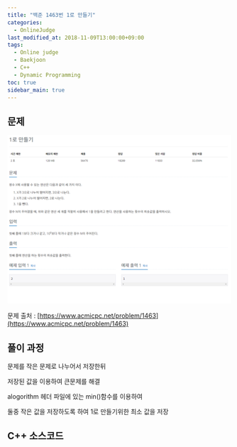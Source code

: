```yaml
---
title: "백준 1463번 1로 만들기"
categories: 
  - OnlineJudge
last_modified_at: 2018-11-09T13:00:00+09:00
tags: 
  - Online judge
  - Baekjoon
  - C++
  - Dynamic Programming
toc: true
sidebar_main: true
---
```


## 문제

![1463](https://github.com/lesslate/lesslate.github.io/blob/master/assets/img/OnlineJudge/1463.png?raw=true)

문제 출처 : [https://www.acmicpc.net/problem/1463](https://www.acmicpc.net/problem/1463)


## 풀이 과정

문제를 작은 문제로 나누어서 저장한뒤

저장된 값을 이용하여 큰문제를 해결

alogorithm 헤더 파일에 있는 min()함수를 이용하여

둘중 작은 값을 저장하도록 하여 1로 만들기위한 최소 값을 저장

## C++ 소스코드

<script src="https://gist.github.com/lesslate/0a4303e0809b3f8c3844fc6420424bdb.js"></script>


